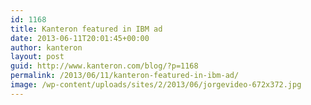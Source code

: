 ```yaml
---
id: 1168
title: Kanteron featured in IBM ad
date: 2013-06-11T20:01:45+00:00
author: kanteron
layout: post
guid: http://www.kanteron.com/blog/?p=1168
permalink: /2013/06/11/kanteron-featured-in-ibm-ad/
image: /wp-content/uploads/sites/2/2013/06/jorgevideo-672x372.jpg
---
```

